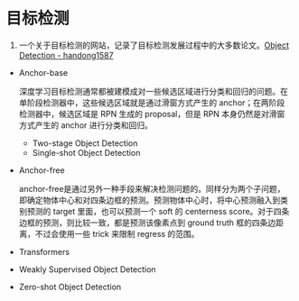 # 目标检测

1. 一个关于目标检测的网站，记录了目标检测发展过程中的大多数论文。[Object Detection - handong1587](https://handong1587.github.io/deep_learning/2015/10/09/object-detection.html)

- Anchor-base

  深度学习目标检测通常都被建模成对一些候选区域进行分类和回归的问题。在单阶段检测器中，这些候选区域就是通过滑窗方式产生的 anchor；在两阶段检测器中，候选区域是 RPN 生成的 proposal，但是 RPN 本身仍然是对滑窗方式产生的 anchor 进行分类和回归。

  - Two-stage Object Detection
  - Single-shot Object Detection

- Anchor-free

  anchor-free是通过另外一种手段来解决检测问题的。同样分为两个子问题，即确定物体中心和对四条边框的预测。预测物体中心时，将中心预测融入到类别预测的 target 里面，也可以预测一个 soft 的 centerness score。对于四条边框的预测，则比较一致，都是预测该像素点到 ground truth 框的四条边距离，不过会使用一些 trick 来限制 regress 的范围。

- Transformers

- Weakly Supervised Object Detection

- Zero-shot Object Detection